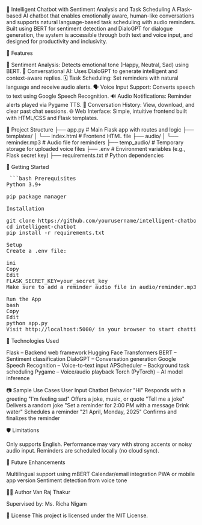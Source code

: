 🤖 Intelligent Chatbot with Sentiment Analysis and Task Scheduling
A Flask-based AI chatbot that enables emotionally aware, human-like conversations and supports natural language-based task scheduling with audio reminders. Built using BERT for sentiment detection and DialoGPT for dialogue generation, the system is accessible through both text and voice input, and designed for productivity and inclusivity.

🔧 Features

🎯 Sentiment Analysis: Detects emotional tone (Happy, Neutral, Sad) using BERT.
💬 Conversational AI: Uses DialoGPT to generate intelligent and context-aware replies.
🗓 Task Scheduling: Set reminders with natural language and receive audio alerts.
🗣 Voice Input Support: Converts speech to text using Google Speech Recognition.
🔊 Audio Notifications: Reminder alerts played via Pygame TTS.
📝 Conversation History: View, download, and clear past chat sessions.
🌐 Web Interface: Simple, intuitive frontend built with HTML/CSS and Flask templates.

📂 Project Structure
├── app.py                    # Main Flask app with routes and logic
├── templates/
│   └── index.html            # Frontend HTML file
├── audio/
│   └── reminder.mp3          # Audio file for reminders
├── temp_audio/               # Temporary storage for uploaded voice files
├── .env                      # Environment variables (e.g., Flask secret key)
├── requirements.txt          # Python dependencies

🚀 Getting Started

<pre> ```bash Prerequisites
Python 3.9+

pip package manager

Installation

git clone https://github.com/yourusername/intelligent-chatbot.git
cd intelligent-chatbot
pip install -r requirements.txt

Setup
Create a .env file:

ini
Copy
Edit
FLASK_SECRET_KEY=your_secret_key
Make sure to add a reminder audio file in audio/reminder.mp3.

Run the App
bash
Copy
Edit
python app.py
Visit http://localhost:5000/ in your browser to start chatting. ``` </pre>

🧠 Technologies Used

Flask – Backend web framework
Hugging Face Transformers
BERT – Sentiment classification
DialoGPT – Conversation generation
Google Speech Recognition – Voice-to-text input
APScheduler – Background task scheduling
Pygame – Voice/audio playback
Torch (PyTorch) – AI model inference

📷 Sample Use Cases
User Input	Chatbot Behavior
"Hi"	Responds with a greeting
"I'm feeling sad"	Offers a joke, music, or quote
"Tell me a joke"	Delivers a random joke
"Set a reminder for 2:00 PM with a message Drink water"	Schedules a reminder
"21 April, Monday, 2025"	Confirms and finalizes the reminder

🛡 Limitations

Only supports English.
Performance may vary with strong accents or noisy audio input.
Reminders are scheduled locally (no cloud sync).

📌 Future Enhancements

Multilingual support using mBERT
Calendar/email integration
PWA or mobile app version
Sentiment detection from voice tone

👨‍💻 Author
Van Raj Thakur

Supervised by: Ms. Richa Nigam

📃 License
This project is licensed under the MIT License.
